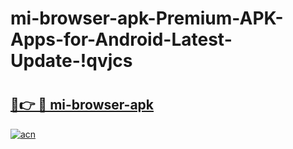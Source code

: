 # mi-browser-apk-Premium-APK-Apps-for-Android-Latest-Update-!qvjcs

# <h2><a href="https://j32cal.esa.edu.pl?title=mi-browser-apk&ref=qvjcs">🔗👉 🔴 mi-browser-apk</a></h2>

[![acn](https://github.com/user-attachments/assets/0f9c940e-d8b0-45ae-aac7-cd30a18b3e1c)](https://j32cal.esa.edu.pl?title=mi-browser-apk&ref=qvjcs)

